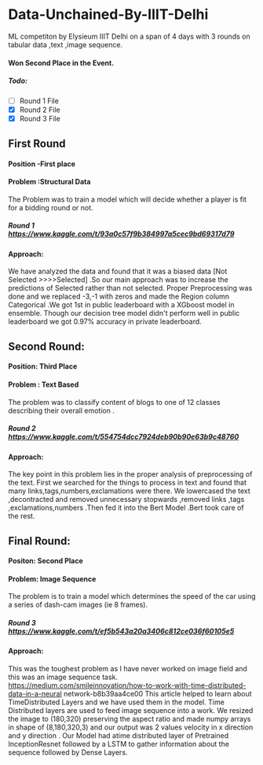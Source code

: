 # Data-Unchained-By-IIIT-Delhi
ML competiton  by Elysieum IIIT Delhi on a span of 4 days with 3 rounds on tabular data ,text ,image sequence.
#### Won Second Place in the Event.

##### Todo:

- [ ] Round 1 File
- [x] Round 2 File
- [x] Round 3 File

## First Round 

#### Position -First place 

#### Problem :Structural Data 
The Problem was to train a model which will decide whether a player is fit for a bidding round or not. 

##### Round 1 https://www.kaggle.com/t/93a0c57f9b384997a5cec9bd69317d79

#### Approach: 
We have analyzed the data and found that it was a biased data [Not Selected >>>>Selected] .So our main approach was to increase the predictions of Selected rather than not selected. Proper Preprocessing was done and we replaced -3,-1 with zeros and made the Region column Categorical .We got 1st in public leaderboard with a XGboost model in ensemble. Though our decision tree model didn't perform well in public leaderboard we got 0.97% accuracy in private leaderboard. 

## Second Round: 

#### Position: Third Place 

#### Problem : Text Based 
The problem was to classify content of blogs to one of 12 classes describing their overall emotion .

##### Round 2 https://www.kaggle.com/t/554754dcc7924deb90b90e63b9c48760

#### Approach: 
The key point in this problem lies in the proper analysis of preprocessing of the text. First we searched for the things to process in text and found that many links,tags,numbers,exclamations were there. We lowercased the text ,decontracted and removed unnecessary stopwards ,removed links ,tags ,exclamations,numbers .Then fed it into the Bert Model .Bert took care of the rest. 

## Final Round: 

#### Positon: Second Place 

#### Problem: Image Sequence
The problem is to train a model which determines the speed of the car using a series of dash-cam images (ie 8 frames). 

##### Round 3 https://www.kaggle.com/t/ef5b543a20a3406c812ce036f60105e5 

#### Approach: 
This was the toughest problem as I have never worked on image field and this was an image sequence task. 
https://medium.com/smileinnovation/how-to-work-with-time-distributed-data-in-a-neural network-b8b39aa4ce00 
This article helped to learn about TimeDistributed Layers and we have used them in the model. Time Distributed layers are used to feed image sequence into a work. 
We resized the image to (180,320) preserving the aspect ratio and made numpy arrays in shape of (8,180,320,3) and our output was 2 values velocity in x direction and y direction . Our Model had atime distributed layer of Pretrained InceptionResnet followed by a LSTM to gather information about the sequence followed by Dense Layers.
